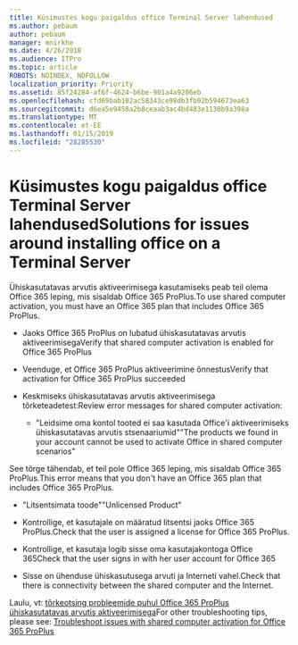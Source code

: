 ```yaml
---
title: Küsimustes kogu paigaldus office Terminal Server lahendused
ms.author: pebaum
author: pebaum
manager: mnirkhe
ms.date: 4/26/2018
ms.audience: ITPro
ms.topic: article
ROBOTS: NOINDEX, NOFOLLOW
localization_priority: Priority
ms.assetid: 85f24284-af6f-4624-b6be-901a4a9206eb
ms.openlocfilehash: cfd69bab102ac58343ce98db3fb02b594673ea63
ms.sourcegitcommit: d6ea5e9458a2b8ceaab3ac4bd483e1130b9a398a
ms.translationtype: MT
ms.contentlocale: et-EE
ms.lasthandoff: 01/15/2019
ms.locfileid: "28285530"
---
```

# <a name="solutions-for-issues-around-installing-office-on-a-terminal-server"></a><span data-ttu-id="f7fb9-102">Küsimustes kogu paigaldus office Terminal Server lahendused</span><span class="sxs-lookup"><span data-stu-id="f7fb9-102">Solutions for issues around installing office on a Terminal Server</span></span>

<span data-ttu-id="f7fb9-103">Ühiskasutatavas arvutis aktiveerimisega kasutamiseks peab teil olema Office 365 leping, mis sisaldab Office 365 ProPlus.</span><span class="sxs-lookup"><span data-stu-id="f7fb9-103">To use shared computer activation, you must have an Office 365 plan that includes Office 365 ProPlus.</span></span>
  
- <span data-ttu-id="f7fb9-104">Jaoks Office 365 ProPlus on lubatud ühiskasutatavas arvutis aktiveerimisega</span><span class="sxs-lookup"><span data-stu-id="f7fb9-104">Verify that shared computer activation is enabled for Office 365 ProPlus</span></span>
    
- <span data-ttu-id="f7fb9-105">Veenduge, et Office 365 ProPlus aktiveerimine õnnestus</span><span class="sxs-lookup"><span data-stu-id="f7fb9-105">Verify that activation for Office 365 ProPlus succeeded</span></span>
    
- <span data-ttu-id="f7fb9-106">Keskmiseks ühiskasutatavas arvutis aktiveerimisega tõrketeadetest:</span><span class="sxs-lookup"><span data-stu-id="f7fb9-106">Review error messages for shared computer activation:</span></span>
    
  - <span data-ttu-id="f7fb9-107">"Leidsime oma kontol tooted ei saa kasutada Office'i aktiveerimiseks ühiskasutatavas arvutis stsenaariumid"</span><span class="sxs-lookup"><span data-stu-id="f7fb9-107">"The products we found in your account cannot be used to activate Office in shared computer scenarios"</span></span>
  
<span data-ttu-id="f7fb9-108">See tõrge tähendab, et teil pole Office 365 leping, mis sisaldab Office 365 ProPlus.</span><span class="sxs-lookup"><span data-stu-id="f7fb9-108">This error means that you don't have an Office 365 plan that includes Office 365 ProPlus.</span></span>
    
  - <span data-ttu-id="f7fb9-109">"Litsentsimata toode"</span><span class="sxs-lookup"><span data-stu-id="f7fb9-109">"Unlicensed Product"</span></span>
    
  - <span data-ttu-id="f7fb9-110">Kontrollige, et kasutajale on määratud litsentsi jaoks Office 365 ProPlus.</span><span class="sxs-lookup"><span data-stu-id="f7fb9-110">Check that the user is assigned a license for Office 365 ProPlus.</span></span>
    
  - <span data-ttu-id="f7fb9-111">Kontrollige, et kasutaja logib sisse oma kasutajakontoga Office 365</span><span class="sxs-lookup"><span data-stu-id="f7fb9-111">Check that the user signs in with her user account for Office 365</span></span>
    
  - <span data-ttu-id="f7fb9-112">Sisse on ühenduse ühiskasutusega arvuti ja Interneti vahel.</span><span class="sxs-lookup"><span data-stu-id="f7fb9-112">Check that there is connectivity between the shared computer and the Internet.</span></span>
    
<span data-ttu-id="f7fb9-113">Laulu, vt: [tõrkeotsing probleemide puhul Office 365 ProPlus ühiskasutatavas arvutis aktiveerimisega](https://docs.microsoft.com/DeployOffice/troubleshoot-issues-with-shared-computer-activation-for-office-365-proplus)</span><span class="sxs-lookup"><span data-stu-id="f7fb9-113">For other troubleshooting tips, please see: [Troubleshoot issues with shared computer activation for Office 365 ProPlus](https://docs.microsoft.com/DeployOffice/troubleshoot-issues-with-shared-computer-activation-for-office-365-proplus)</span></span>
  

